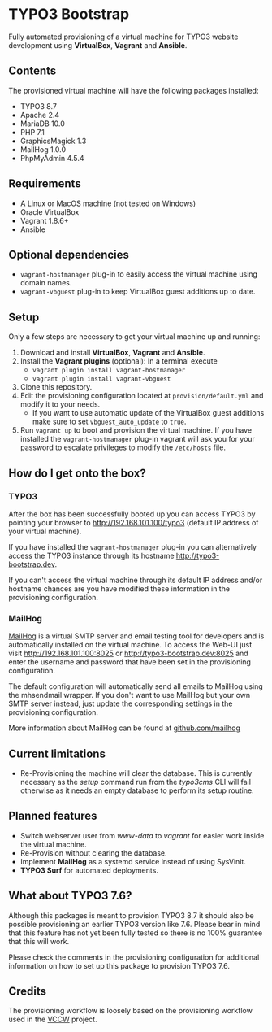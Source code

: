 # TYPO3 Bootstrap

Fully automated provisioning of a virtual machine for TYPO3 website development using **VirtualBox**, **Vagrant** and **Ansible**.

## Contents

The provisioned virtual machine will have the following packages installed:

* TYPO3 8.7
* Apache 2.4
* MariaDB 10.0
* PHP 7.1
* GraphicsMagick 1.3
* MailHog 1.0.0
* PhpMyAdmin 4.5.4

## Requirements

* A Linux or MacOS machine (not tested on Windows)
* Oracle VirtualBox
* Vagrant 1.8.6+
* Ansible

## Optional dependencies

* `vagrant-hostmanager` plug-in to easily access the virtual machine using domain names.
* `vagrant-vbguest` plug-in to keep VirtualBox guest additions up to date.

## Setup

Only a few steps are necessary to get your virtual machine up and running:

1. Download and install **VirtualBox**, **Vagrant** and **Ansible**.
2. Install the **Vagrant plugins** (optional): In a terminal execute
    - `vagrant plugin install vagrant-hostmanager`
    - `vagrant plugin install vagrant-vbguest`
3. Clone this repository.
4. Edit the provisioning configuration located at `provision/default.yml` and modify it to your needs.
    - If you want to use automatic update of the VirtualBox guest additions make sure to set `vbguest_auto_update` to `true`.
5. Run `vagrant up` to boot and provision the virtual machine. If you have installed the `vagrant-hostmanager` plug-in vagrant will ask you for your password to escalate privileges to modify the `/etc/hosts` file.

## How do I get onto the box?

### TYPO3

After the box has been successfully booted up you can access TYPO3 by pointing your browser to http://192.168.101.100/typo3 (default IP address of your virtual machine).

If you have installed the `vagrant-hostmanager` plug-in you can alternatively access the TYPO3 instance through its hostname http://typo3-bootstrap.dev.

If you can't access the virtual machine through its default IP address and/or hostname chances are you have modified these information in the provisioning configuration.

### MailHog

[MailHog](https://github.com/mailhog/MailHog) is a virtual SMTP server and email testing tool for developers and is automatically installed on the virtual machine. To access the Web-UI just visit http://192.168.101.100:8025 or http://typo3-bootstrap.dev:8025 and enter the username and password that have been set in the provisioning configuration.

The default configuration will automatically send all emails to MailHog using the mhsendmail wrapper. If you don't want to use MailHog but your own SMTP server instead, just update the corresponding settings in the provisioning configuration.

More information about MailHog can be found at [github.com/mailhog](https://github.com/mailhog/MailHog)

## Current limitations

* Re-Provisioning the machine will clear the database. This is currently necessary as the *setup* command run from the *typo3cms* CLI will fail otherwise as it needs an empty database to perform its setup routine.

## Planned features

* Switch webserver user from *www-data* to *vagrant* for easier work inside the virtual machine.
* Re-Provision without clearing the database.
* Implement **MailHog** as a systemd service instead of using SysVinit.
* **TYPO3 Surf** for automated deployments.

## What about TYPO3 7.6?

Although this packages is meant to provision TYPO3 8.7 it should also be possible provisioning an earlier TYPO3 version like 7.6. Please bear in mind that this feature has not yet been fully tested so there is no 100% guarantee that this will work.

Please check the comments in the provisioning configuration for additional information on how to set up this package to provision TYPO3 7.6.

## Credits

The provisioning workflow is loosely based on the provisioning workflow used in the [VCCW](https://github.com/vccw-team/vccw) project.
